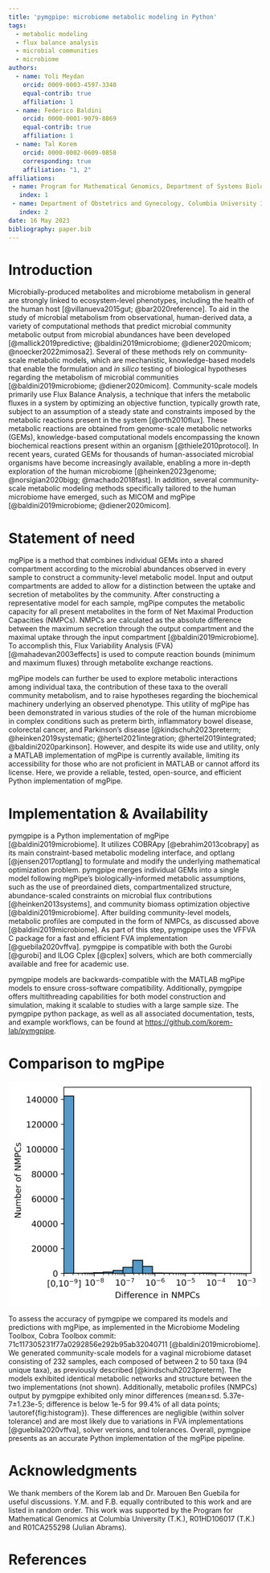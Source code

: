 ```yaml
---
title: 'pymgpipe: microbiome metabolic modeling in Python'
tags:
  - metabolic modeling
  - flux balance analysis
  - microbial communities
  - microbiome
authors:
  - name: Yoli Meydan
    orcid: 0009-0003-4597-3340
    equal-contrib: true
    affiliation: 1
  - name: Federico Baldini
    orcid: 0000-0001-9079-8869
    equal-contrib: true 
    affiliation: 1
  - name: Tal Korem
    orcid: 0000-0002-0609-0858
    corresponding: true 
    affiliation: "1, 2"
affiliations:
 - name: Program for Mathematical Genomics, Department of Systems Biology, Columbia University Irving Medical Center, New York, NY, United States of America.
   index: 1
 - name: Department of Obstetrics and Gynecology, Columbia University Irving Medical Center, New York, NY, United States of America.
   index: 2
date: 16 May 2023
bibliography: paper.bib
---
```


# Introduction

Microbially-produced metabolites and microbiome metabolism in general are strongly linked to ecosystem-level phenotypes, including the health of the human host [@villanueva2015gut; @bar2020reference]. To aid in the study of microbial metabolism from observational, human-derived data, a variety of computational methods that predict microbial community metabolic output from microbial abundances have been developed [@mallick2019predictive; @baldini2019microbiome; @diener2020micom; @noecker2022mimosa2]. Several of these methods rely on community-scale metabolic models, which are mechanistic, knowledge-based models that enable the formulation and *in silico* testing of biological hypotheses regarding the metabolism of microbial communities [@baldini2019microbiome; @diener2020micom]. Community-scale models primarily use Flux Balance Analysis, a technique that infers the metabolic fluxes in a system by optimizing an objective function, typically growth rate, subject to an assumption of a steady state and constraints imposed by the metabolic reactions present in the system [@orth2010flux]. These metabolic reactions are obtained from genome-scale metabolic networks (GEMs), knowledge-based computational models encompassing the known biochemical   reactions present within an organism [@thiele2010protocol]. In recent years, curated GEMs for thousands of human-associated microbial organisms have become increasingly available, enabling a more in-depth exploration of the human microbiome [@heinken2023genome; @norsigian2020bigg; @machado2018fast].  In addition, several community-scale metabolic modeling methods specifically tailored to the human microbiome have emerged, such as MICOM and mgPipe [@baldini2019microbiome; @diener2020micom].

# Statement of need

mgPipe is a method that combines individual GEMs into a shared compartment according to the microbial abundances observed in every sample to construct a community-level metabolic model. Input and output compartments are added to allow for a distinction between the uptake and secretion of metabolites by the community. After constructing a representative model for each sample, mgPipe computes the metabolic capacity for all present metabolites in the form of Net Maximal Production Capacities (NMPCs). NMPCs are calculated as the absolute difference between the maximum secretion through the output compartment and the maximal uptake through the input compartment [@baldini2019microbiome]. To accomplish this, Flux Variability Analysis (FVA) [@mahadevan2003effects] is used to compute reaction bounds (minimum and maximum fluxes) through metabolite exchange reactions. 

mgPipe models can further be used to explore metabolic interactions among individual taxa, the contribution of these taxa to the overall community metabolism, and to raise hypotheses regarding the biochemical machinery underlying an observed phenotype. This utility of mgPipe has been demonstrated in various studies of the role of the human microbiome in complex conditions such as preterm birth, inflammatory bowel disease, colorectal cancer, and Parkinson’s disease [@kindschuh2023preterm; @heinken2019systematic; @hertel2021integration; @hertel2019integrated; @baldini2020parkinson]. However, and despite its wide use and utility, only a MATLAB implementation of mgPipe is currently available, limiting its accessibility for those who are not proficient in MATLAB or cannot afford its license. Here, we provide a reliable, tested, open-source, and efficient Python implementation of mgPipe.

# Implementation & Availability

pymgpipe is a Python implementation of mgPipe [@baldini2019microbiome]. It utilizes COBRApy [@ebrahim2013cobrapy] as its main constraint-based metabolic modeling interface, and optlang [@jensen2017optlang] to formulate and modify the underlying mathematical optimization problem. pymgpipe merges individual GEMs into a single model following  mgPipe’s biologically-informed metabolic assumptions, such as the use of preordained  diets, compartmentalized structure, abundance-scaled constraints on microbial flux contributions [@heinken2013systems], and community biomass optimization objective [@baldini2019microbiome]. After building community-level models, metabolic profiles are computed in the form of NMPCs, as discussed above [@baldini2019microbiome]. As part of this step, pymgpipe uses the VFFVA C package for a fast and efficient FVA implementation [@guebila2020vffva]. pymgpipe is compatible with both the Gurobi [@gurobi] and ILOG Cplex [@cplex] solvers, which are both commercially available and free for academic use.

pymgpipe models are backwards-compatible with the MATLAB mgPipe models to ensure cross-software compatibility. Additionally, pymgpipe offers multithreading capabilities for both model construction and simulation, making it scalable to studies with a large sample size. The pymgpipe python package, as well as all associated documentation, tests, and example workflows, can be found at https://github.com/korem-lab/pymgpipe.

# Comparison to mgPipe

![Histogram of magnitude of differences in NMPCs between mgPipe and pymgpipe.\label{fig:histogram}](figure.png)

To assess the accuracy of pymgpipe we compared its models and predictions with mgPipe, as implemented in the Microbiome Modeling Toolbox, Cobra Toolbox commit:  71c117305231f77a0292856e292b95ab32040711 [@baldini2019microbiome]. We generated community-scale models for a vaginal microbiome dataset consisting of 232 samples, each composed of between 2 to 50 taxa (94 unique taxa), as previously described [@kindschuh2023preterm]. The models exhibited identical metabolic networks and structure between the two implementations (not shown). Additionally, metabolic profiles (NMPCs) output by pymgpipe exhibited only minor differences (mean±sd. 5.37e-7±1.23e-5; difference is below 1e-5 for 99.4% of all data points; \autoref{fig:histogram}). These differences are negligible (within solver tolerance) and are most likely due to variations in FVA implementations [@guebila2020vffva], solver versions, and tolerances. Overall, pymgpipe presents as an accurate Python implementation of the mgPipe pipeline. 

# Acknowledgments 

We thank members of the Korem lab and Dr. Marouen Ben Guebila for useful discussions. Y.M. and F.B. equally contributed to this work and are listed in random order. This work was supported by the Program for Mathematical Genomics at Columbia University (T.K.), R01HD106017 (T.K.) and R01CA255298 (Julian Abrams). 

# References 

